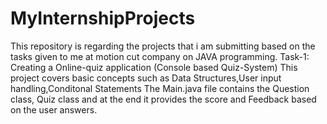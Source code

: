 # MyInternshipProjects
This repository is regarding the projects that i am submitting based on the tasks given to me at motion cut company on JAVA programming.
Task-1:
   Creating a Online-quiz application (Console based Quiz-System)
   This project covers basic concepts such as Data Structures,User input handling,Conditonal Statements
   The Main.java file contains the Question class, Quiz class and at the end it provides the score and Feedback based on the user answers.
